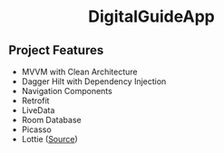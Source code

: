 <h1 align="center">
DigitalGuideApp
</h1>

## Project Features
 - MVVM with Clean Architecture
 - Dagger Hilt with Dependency Injection
 - Navigation Components
 - Retrofit
 - LiveData
 - Room Database
 - Picasso
 - Lottie (<a href="https://github.com/LottieFiles/lottie-android">Source</a>) <br>
 
